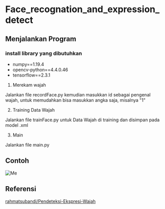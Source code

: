 # Face_recognation_and_expression_detect

## Menjalankan Program

### install library yang dibutuhkan

- numpy==1.19.4
- opencv-python==4.4.0.46
- tensorflow==2.3.1

1. Merekam wajah

Jalankan file recordFace.py kemudian masukkan id sebagai pengenal wajah, untuk memudahkan bisa masukkan angka saja, misalnya "1"

2. Training Data Wajah

Jalankan file trainFace.py untuk Data Wajah di training dan disimpan pada model .xml

3. Main

Jalankan file main.py

## Contoh

![Me]('Screenshot_55.png')

## Referensi

[rahmatsubandi/Pendeteksi-Ekspresi-Wajah](https://github.com/rahmatsubandi/Pendeteksi-Ekspresi-Wajah)
